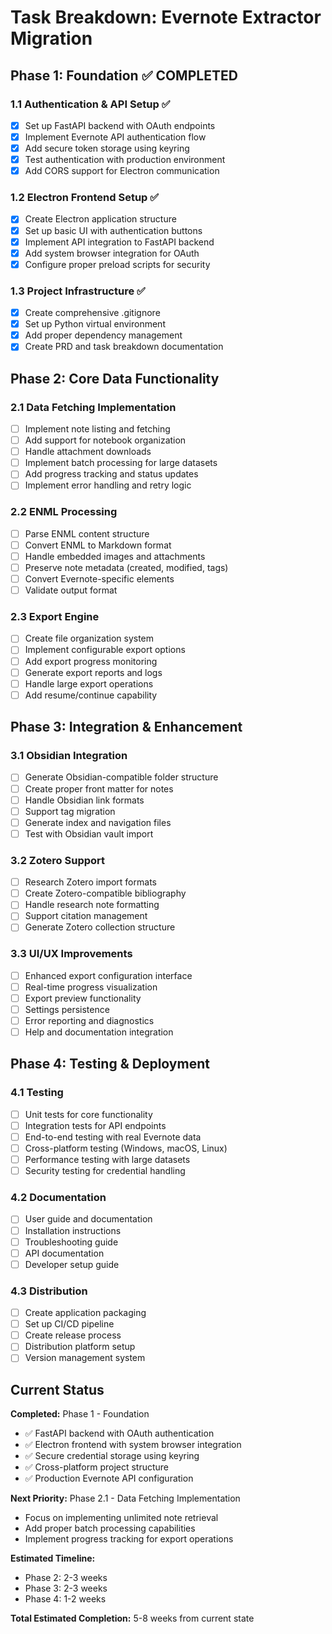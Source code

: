# Task Breakdown: Evernote Extractor Migration

## Phase 1: Foundation ✅ COMPLETED

### 1.1 Authentication & API Setup ✅
- [x] Set up FastAPI backend with OAuth endpoints
- [x] Implement Evernote API authentication flow
- [x] Add secure token storage using keyring
- [x] Test authentication with production environment
- [x] Add CORS support for Electron communication

### 1.2 Electron Frontend Setup ✅
- [x] Create Electron application structure
- [x] Set up basic UI with authentication buttons
- [x] Implement API integration to FastAPI backend
- [x] Add system browser integration for OAuth
- [x] Configure proper preload scripts for security

### 1.3 Project Infrastructure ✅
- [x] Create comprehensive .gitignore
- [x] Set up Python virtual environment
- [x] Add proper dependency management
- [x] Create PRD and task breakdown documentation

## Phase 2: Core Data Functionality

### 2.1 Data Fetching Implementation
- [ ] Implement note listing and fetching
- [ ] Add support for notebook organization
- [ ] Handle attachment downloads
- [ ] Implement batch processing for large datasets
- [ ] Add progress tracking and status updates
- [ ] Implement error handling and retry logic

### 2.2 ENML Processing
- [ ] Parse ENML content structure
- [ ] Convert ENML to Markdown format
- [ ] Handle embedded images and attachments
- [ ] Preserve note metadata (created, modified, tags)
- [ ] Convert Evernote-specific elements
- [ ] Validate output format

### 2.3 Export Engine
- [ ] Create file organization system
- [ ] Implement configurable export options
- [ ] Add export progress monitoring
- [ ] Generate export reports and logs
- [ ] Handle large export operations
- [ ] Add resume/continue capability

## Phase 3: Integration & Enhancement

### 3.1 Obsidian Integration
- [ ] Generate Obsidian-compatible folder structure
- [ ] Create proper front matter for notes
- [ ] Handle Obsidian link formats
- [ ] Support tag migration
- [ ] Generate index and navigation files
- [ ] Test with Obsidian vault import

### 3.2 Zotero Support
- [ ] Research Zotero import formats
- [ ] Create Zotero-compatible bibliography
- [ ] Handle research note formatting
- [ ] Support citation management
- [ ] Generate Zotero collection structure

### 3.3 UI/UX Improvements
- [ ] Enhanced export configuration interface
- [ ] Real-time progress visualization
- [ ] Export preview functionality
- [ ] Settings persistence
- [ ] Error reporting and diagnostics
- [ ] Help and documentation integration

## Phase 4: Testing & Deployment

### 4.1 Testing
- [ ] Unit tests for core functionality
- [ ] Integration tests for API endpoints
- [ ] End-to-end testing with real Evernote data
- [ ] Cross-platform testing (Windows, macOS, Linux)
- [ ] Performance testing with large datasets
- [ ] Security testing for credential handling

### 4.2 Documentation
- [ ] User guide and documentation
- [ ] Installation instructions
- [ ] Troubleshooting guide
- [ ] API documentation
- [ ] Developer setup guide

### 4.3 Distribution
- [ ] Create application packaging
- [ ] Set up CI/CD pipeline
- [ ] Create release process
- [ ] Distribution platform setup
- [ ] Version management system

## Current Status

**Completed:** Phase 1 - Foundation
- ✅ FastAPI backend with OAuth authentication
- ✅ Electron frontend with system browser integration
- ✅ Secure credential storage using keyring
- ✅ Cross-platform project structure
- ✅ Production Evernote API configuration

**Next Priority:** Phase 2.1 - Data Fetching Implementation
- Focus on implementing unlimited note retrieval
- Add proper batch processing capabilities
- Implement progress tracking for export operations

**Estimated Timeline:**
- Phase 2: 2-3 weeks
- Phase 3: 2-3 weeks  
- Phase 4: 1-2 weeks

**Total Estimated Completion:** 5-8 weeks from current state 